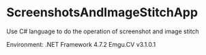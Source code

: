 # ScreenshotsAndImageStitchApp
Use C# language to do the operation of screenshot and image stitch

Environment:
  .NET Framework 4.7.2
  Emgu.CV v3.1.0.1
  
 
